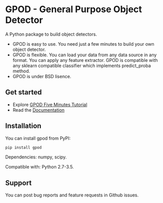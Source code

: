 # GPOD - General Purpose Object Detector

A Python package to build object detectors.

* GPOD is easy to use. You need just a few minutes to build your own object detector.
* GPOD is flexible. You can load your data from any data source in any format. You can apply any feature extractor. GPOD is compatible with any sklearn compatible classifier which implements predict_proba method.
* GPOD is under BSD lisence.

## Get started
* Explore [GPOD Five Minutes Tutorial](https://github.com/EvgenyNekrasov/gpod/blob/master/examples/cars.ipynb)
* Read the [Documentation](https://gpod.readthedocs.io)

## Installation
You can install gpod from PyPI:
```sh
pip install gpod
```
Dependencies: numpy, scipy.

Compatible with: Python 2.7-3.5.

## Support
You can post bug reports and feature requests in Github issues.
